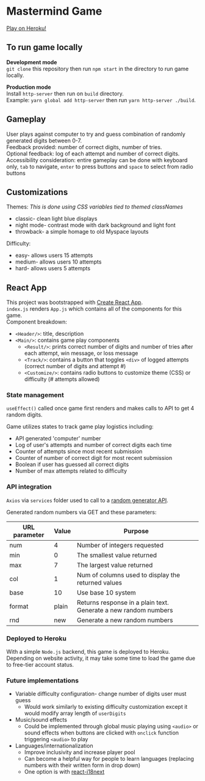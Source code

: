 # Mastermind Game
[Play on Heroku!](https://jojo-mastermind.herokuapp.com/) 

## To run game locally
**Development mode**\
`git clone` this repository then run `npm start` in the directory to run game locally.

**Production mode**\
Install `http-server` then run on `build` directory.\
Example: `yarn global add http-server` then run `yarn http-server ./build`.


## Gameplay

User plays against computer to try and guess combination of randomly generated digits between 0-7.\
Feedback provided: number of correct digits, number of tries.\
Optional feedback: log of each attempt and number of correct digits.\
Accessibility consideration: entire gameplay can be done with keyboard only, `tab` to navigate, `enter` to press buttons and `space` to select from radio buttons

## Customizations

Themes:
*This is done using CSS variables tied to themed classNames*
* classic- clean light blue displays
* night mode- contrast mode with dark background and light font
* throwback- a simple homage to old Myspace layouts 


Difficulty:
* easy- allows users 15 attempts
* medium- allows users 10 attempts
* hard- allows users 5 attempts


## React App

This project was bootstrapped with [Create React App](https://github.com/facebook/create-react-app).\
`index.js` renders `App.js` which contains all of the components for this game.\
Component breakdown:
* `<Header/>`: title, description
* `<Main/>`: contains game play components 
    * `<Result/>`: prints correct number of digits and number of tries after each attempt, win message, or loss message
    * `<Track/>`: contains a button that toggles `<div>` of logged attempts (correct number of digits and attempt #)
    * `<Customize/>`: contains radio buttons to customize theme (CSS) or difficulty (# attempts allowed)

### State management

`useEffect()` called once game first renders and makes calls to API to get 4 random digits.

Game utilizes states to track game play logistics including:
* API generated 'computer' number
* Log of user's attempts and number of correct digits each time
* Counter of attempts since most recent submission
* Counter of number of correct digit for most recent submission
* Boolean if user has guessed all correct digits
* Number of max attempts related to difficulty 


### API integration

`Axios` via `services` folder used to call to a [random generator API](https://www.random.org/clients/http/api/).

Generated random numbers via GET and these parameters: 

| URL parameter | Value | Purpose |
| --- | --- | --- |
| num           | 4     | Number of integers requested |
| min           | 0     | The smallest value returned  |
| max           | 7     | The largest value returned |
| col           | 1     | Num of columns used to display the returned values |
| base          | 10    | Use base 10 system |
| format        | plain | Returns response in a plain text. Generate a new random numbers |
| rnd           | new   | Generate a new random numbers |

### Deployed to Heroku

With a simple `Node.js` backend, this game is deployed to Heroku.\
Depending on website activity, it may take some time to load the game due to free-tier account status.

### Future implementations

* Variable difficulty configuration- change number of digits user must guess
    * Would work similarly to existing difficulty customization except it would modify array length of `userDigits`
* Music/sound effects
    * Could be implemented through global music playing using `<audio>` or sound effects when buttons are clicked with `onclick` function triggering `<audio>` to play
* Languages/internationalization
    * Improve inclusivity and increase player pool
    * Can become a helpful way for people to learn languages (replacing numbers with their written form in drop down)
    * One option is with [react-i18next](https://www.codeandweb.com/babeledit/tutorials/how-to-translate-your-react-app-with-react-i18next)